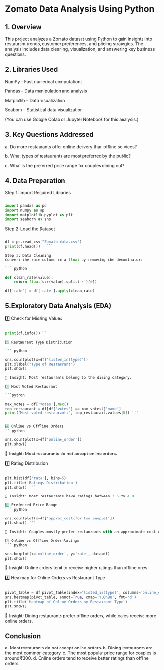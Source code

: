 # Zomato Data Analysis Using Python

## 1. Overview
This project analyzes a Zomato dataset using Python to gain insights into restaurant trends, customer preferences, and pricing strategies. The analysis includes data cleaning, visualization, and answering key business questions.

## 2. Libraries Used
NumPy – Fast numerical computations

Pandas – Data manipulation and analysis

Matplotlib – Data visualization

Seaborn – Statistical data visualization

(You can use Google Colab or Jupyter Notebook for this analysis.)

## 3. Key Questions Addressed
a. Do more restaurants offer online delivery than offline services?

b. What types of restaurants are most preferred by the public?

c. What is the preferred price range for couples dining out?

## 4. Data Preparation
Step 1: Import Required Libraries
``` python

import pandas as pd
import numpy as np
import matplotlib.pyplot as plt
import seaborn as sns
```

Step 2: Load the Dataset
``` python

df = pd.read_csv("Zomato-data.csv")
print(df.head())   ```

Step 3: Data Cleaning
Convert the rate column to a float by removing the denominator:

``` python

def clean_rate(value):
    return float(str(value).split('/')[0])

df['rate'] = df['rate'].apply(clean_rate)
```

## 5.Exploratory Data Analysis (EDA)

1️⃣ Check for Missing Values

``` python

print(df.info())```

2️⃣ Restaurant Type Distribution

``` python

sns.countplot(x=df['listed_in(type)'])
plt.xlabel("Type of Restaurant")
plt.show()```

🔹 Insight: Most restaurants belong to the dining category.

3️⃣ Most Voted Restaurant

```python

max_votes = df['votes'].max()
top_restaurant = df[df['votes'] == max_votes]['name']
print("Most voted restaurant:", top_restaurant.values[0]) ```


4️⃣ Online vs Offline Orders
`` python

sns.countplot(x=df['online_order'])
plt.show()
```
🔹 Insight: Most restaurants do not accept online orders.

5️⃣ Rating Distribution
``` python

plt.hist(df['rate'], bins=5)
plt.title('Ratings Distribution')
plt.show() ```

🔹 Insight: Most restaurants have ratings between 3.5 to 4.0.

6️⃣ Preferred Price Range
``` python

sns.countplot(x=df['approx_cost(for two people)'])
plt.show() ```

🔹 Insight: Couples mostly prefer restaurants with an approximate cost of ₹300.

7️⃣ Online vs Offline Order Ratings
``` python

sns.boxplot(x='online_order', y='rate', data=df)
plt.show()
```

🔹 Insight: Online orders tend to receive higher ratings than offline ones.

8️⃣ Heatmap for Online Orders vs Restaurant Type
``` python

pivot_table = df.pivot_table(index='listed_in(type)', columns='online_order', aggfunc='size', fill_value=0)
sns.heatmap(pivot_table, annot=True, cmap='YlGnBu', fmt='d')
plt.title('Heatmap of Online Orders by Restaurant Type')
plt.show()
```

🔹 Insight: Dining restaurants prefer offline orders, while cafes receive more online orders.

## Conclusion
a. Most restaurants do not accept online orders.
b. Dining restaurants are the most common category.
c. The most popular price range for couples is around ₹300.
d. Online orders tend to receive better ratings than offline orders.

